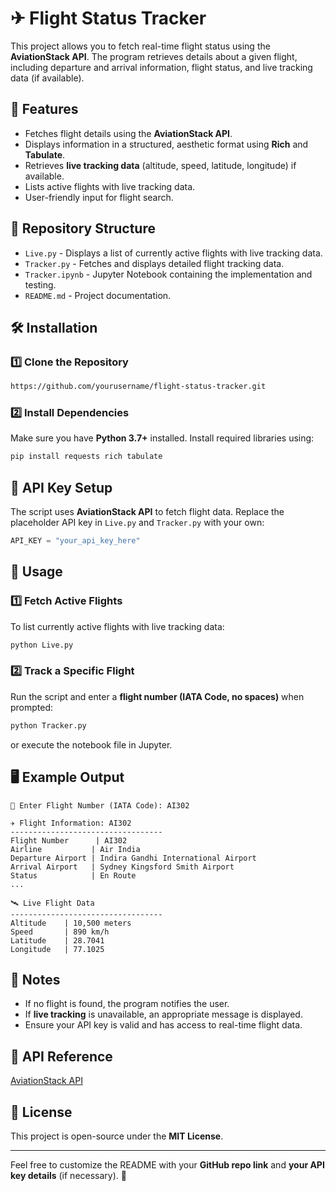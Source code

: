# ✈ Flight Status Tracker

This project allows you to fetch real-time flight status using the **AviationStack API**. The program retrieves details about a given flight, including departure and arrival information, flight status, and live tracking data (if available).

## 🚀 Features

- Fetches flight details using the **AviationStack API**.
- Displays information in a structured, aesthetic format using **Rich** and **Tabulate**.
- Retrieves **live tracking data** (altitude, speed, latitude, longitude) if available.
- Lists active flights with live tracking data.
- User-friendly input for flight search.

## 📂 Repository Structure

- `Live.py` - Displays a list of currently active flights with live tracking data.
- `Tracker.py` - Fetches and displays detailed flight tracking data.
- `Tracker.ipynb` - Jupyter Notebook containing the implementation and testing.
- `README.md` - Project documentation.

## 🛠 Installation

### 1️⃣ Clone the Repository

```sh
https://github.com/yourusername/flight-status-tracker.git
```

### 2️⃣ Install Dependencies

Make sure you have **Python 3.7+** installed. Install required libraries using:

```sh
pip install requests rich tabulate
```

## 🔑 API Key Setup

The script uses **AviationStack API** to fetch flight data. Replace the placeholder API key in `Live.py` and `Tracker.py` with your own:

```python
API_KEY = "your_api_key_here"
```

## 🚀 Usage

### 1️⃣ Fetch Active Flights

To list currently active flights with live tracking data:

```sh
python Live.py
```

### 2️⃣ Track a Specific Flight

Run the script and enter a **flight number (IATA Code, no spaces)** when prompted:

```sh
python Tracker.py
```

or execute the notebook file in Jupyter.

## 🖥 Example Output

```
🛫 Enter Flight Number (IATA Code): AI302

✈ Flight Information: AI302
----------------------------------
Flight Number      | AI302
Airline           | Air India
Departure Airport | Indira Gandhi International Airport
Arrival Airport   | Sydney Kingsford Smith Airport
Status            | En Route
...

🛰 Live Flight Data
----------------------------------
Altitude    | 10,500 meters
Speed       | 890 km/h
Latitude    | 28.7041
Longitude   | 77.1025
```

## 📝 Notes

- If no flight is found, the program notifies the user.
- If **live tracking** is unavailable, an appropriate message is displayed.
- Ensure your API key is valid and has access to real-time flight data.

## 🔗 API Reference

[AviationStack API](https://aviationstack.com/)

## 📜 License

This project is open-source under the **MIT License**.

---

Feel free to customize the README with your **GitHub repo link** and **your API key details** (if necessary). 🚀
